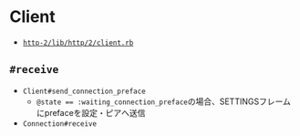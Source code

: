 # Client
- [`http-2/lib/http/2/client.rb`](https://github.com/igrigorik/http-2/blob/master/lib/http/2/client.rb)

## `#receive`
- `Client#send_connection_preface`
  - `@state == :waiting_connection_preface`の場合、SETTINGSフレームにprefaceを設定・ピアへ送信
- `Connection#receive`
